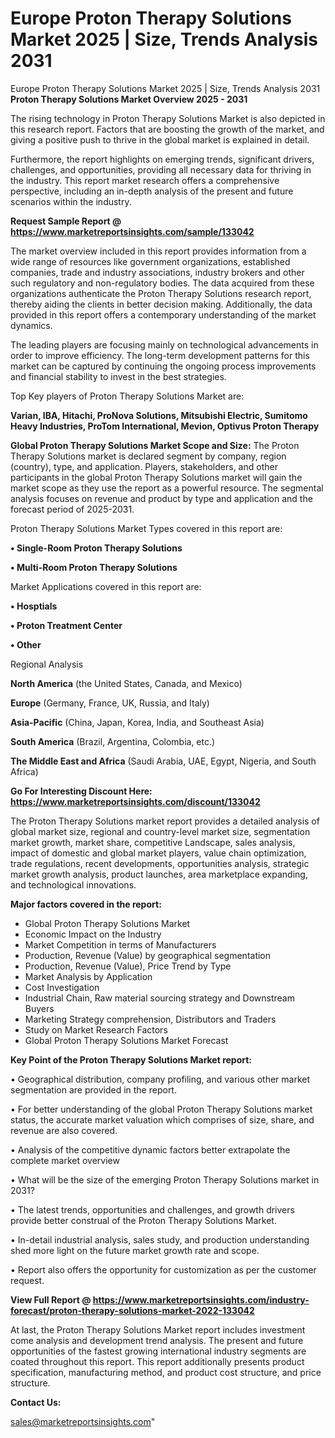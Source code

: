 # Europe Proton Therapy Solutions Market 2025 | Size, Trends Analysis 2031
Europe Proton Therapy Solutions Market 2025 | Size, Trends Analysis 2031
<Strong> Proton Therapy Solutions Market Overview 2025 - 2031</strong>

The rising technology in Proton Therapy Solutions Market is also depicted in this research report. Factors that are boosting the growth of the market, and giving a positive push to thrive in the global market is explained in detail.

Furthermore, the report highlights on emerging trends, significant drivers, challenges, and opportunities, providing all necessary data for thriving in the industry. This report market research offers a comprehensive perspective, including an in-depth analysis of the present and future scenarios within the industry.

<strong>Request Sample Report @ <a href=https://www.marketreportsinsights.com/sample/133042>https://www.marketreportsinsights.com/sample/133042</a></strong>

The market overview included in this report provides information from a wide range of resources like government organizations, established companies, trade and industry associations, industry brokers and other such regulatory and non-regulatory bodies. The data acquired from these organizations authenticate the Proton Therapy Solutions research report, thereby aiding the clients in better decision making. Additionally, the data provided in this report offers a contemporary understanding of the market dynamics.

The leading players are focusing mainly on technological advancements in order to improve efficiency. The long-term development patterns for this market can be captured by continuing the ongoing process improvements and financial stability to invest in the best strategies.

Top Key players of Proton Therapy Solutions Market are:

<strong>Varian, IBA, Hitachi, ProNova Solutions, Mitsubishi Electric, Sumitomo Heavy Industries, ProTom International, Mevion, Optivus Proton Therapy</strong>

<strong><b>Global Proton Therapy Solutions Market Scope and Size:</b></strong>
The Proton Therapy Solutions market is declared segment by company, region (country), type, and application. Players, stakeholders, and other participants in the global Proton Therapy Solutions market will gain the market scope as they use the report as a powerful resource. The segmental analysis focuses on revenue and product by type and application and the forecast period of 2025-2031.

Proton Therapy Solutions Market Types covered in this report are:

<strong>• Single-Room Proton Therapy Solutions

• Multi-Room Proton Therapy Solutions</strong>

Market Applications covered in this report are:

<strong>• Hosptials

• Proton Treatment Center

• Other</strong> 

Regional Analysis

<strong>North America</strong> (the United States, Canada, and Mexico)

<strong>Europe</strong> (Germany, France, UK, Russia, and Italy)

<strong>Asia-Pacific</strong> (China, Japan, Korea, India, and Southeast Asia)

<strong>South America</strong> (Brazil, Argentina, Colombia, etc.)

<strong>The Middle East and Africa</strong> (Saudi Arabia, UAE, Egypt, Nigeria, and South Africa)

<strong>Go For Interesting Discount Here: <a href=https://www.marketreportsinsights.com/discount/133042>https://www.marketreportsinsights.com/discount/133042</a></strong>

The Proton Therapy Solutions market report provides a detailed analysis of global market size, regional and country-level market size, segmentation market growth, market share, competitive Landscape, sales analysis, impact of domestic and global market players, value chain optimization, trade regulations, recent developments, opportunities analysis, strategic market growth analysis, product launches, area marketplace expanding, and technological innovations.

<strong><b>Major factors covered in the report:</b></strong>
<ul>
  <li>Global Proton Therapy Solutions Market </li>
  <li>Economic Impact on the Industry</li>
  <li>Market Competition in terms of Manufacturers</li>
  <li>Production, Revenue (Value) by geographical segmentation</li>
  <li>Production, Revenue (Value), Price Trend by Type</li>
  <li>Market Analysis by Application</li>
  <li>Cost Investigation</li>
  <li>Industrial Chain, Raw material sourcing strategy and Downstream Buyers</li>
  <li>Marketing Strategy comprehension, Distributors and Traders</li>
  <li>Study on Market Research Factors</li>
  <li>Global Proton Therapy Solutions Market Forecast</li>
</ul>

<strong><b>Key Point of the Proton Therapy Solutions Market report:</b></strong>

• Geographical distribution, company profiling, and various other market segmentation are provided in the report.

• For better understanding of the global Proton Therapy Solutions market status, the accurate market valuation which comprises of size, share, and revenue are also covered.

• Analysis of the competitive dynamic factors better extrapolate the complete market overview

• What will be the size of the emerging Proton Therapy Solutions market in 2031?

• The latest trends, opportunities and challenges, and growth drivers provide better construal of the Proton Therapy Solutions Market.

• In-detail industrial analysis, sales study, and production understanding shed more light on the future market growth rate and scope.

• Report also offers the opportunity for customization as per the customer request.

<strong><b>View Full Report @ <a href=https://www.marketreportsinsights.com/industry-forecast/proton-therapy-solutions-market-2022-133042>https://www.marketreportsinsights.com/industry-forecast/proton-therapy-solutions-market-2022-133042</a></b></strong>


At last, the Proton Therapy Solutions Market report includes investment come analysis and development trend analysis. The present and future opportunities of the fastest growing international industry segments are coated throughout this report. This report additionally presents product specification, manufacturing method, and product cost structure, and price structure.

<strong>Contact Us:</strong>

sales@marketreportsinsights.com"
